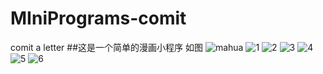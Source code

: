 # MIniPrograms-comit
comit a letter 
##这是一个简单的漫画小程序
如图
![mahua](http://mooc-10050339.file.myqcloud.com/h5/a.gif)
![1](http://mooc-10050339.file.myqcloud.com/h5/0313_01.png)
![2](http://mooc-10050339.file.myqcloud.com/h5/3.png)
![3](http://mooc-10050339.file.myqcloud.com/h5/4.png)
![4](http://mooc-10050339.file.myqcloud.com/h5/5.png)
![5](http://mooc-10050339.file.myqcloud.com/h5/6.png)
![6](http://mooc-10050339.file.myqcloud.com/h5/TIM%E6%88%AA%E5%9B%BE20180524105809.png)
